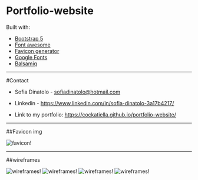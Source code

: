 # Portfolio-website

Built with:

* [Bootstrap 5](https://getbootstrap.com/)
* [Font awesome](https://fontawesome.com/)
* [Favicon generator](https://www.favicon.cc/)
* [Google Fonts](https://fonts.google.com/)
* [Balsamiq](https://balsamiq.cloud/)


******

#Contact

* Sofia Dinatolo - sofiadinatolo@hotmail.com
* Linkedin - https://www.linkedin.com/in/sofia-dinatolo-3a17b4217/

* Link to my portfolio: https://cockatiella.github.io/portfolio-website/

****

##Favicon img

![favicon!](./images/favicon.ico)

***
##wireframes

![wireframes!](./main.png)
![wireframes!](./skills.png)
![wireframes!](./Projects.png)
![wireframes!](./Contact.png)
